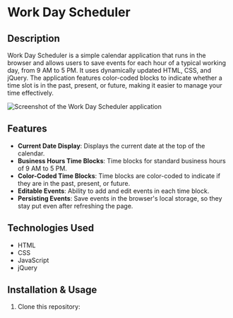 # Work Day Scheduler

## Description
Work Day Scheduler is a simple calendar application that runs in the browser and allows users to save events for each hour of a typical working day, from 9 AM to 5 PM. It uses dynamically updated HTML, CSS, and jQuery. The application features color-coded blocks to indicate whether a time slot is in the past, present, or future, making it easier to manage your time effectively.

![Screenshot of the Work Day Scheduler application](./screenshot.jpg)

## Features

- **Current Date Display**: Displays the current date at the top of the calendar.
- **Business Hours Time Blocks**: Time blocks for standard business hours of 9 AM to 5 PM.
- **Color-Coded Time Blocks**: Time blocks are color-coded to indicate if they are in the past, present, or future.
- **Editable Events**: Ability to add and edit events in each time block.
- **Persisting Events**: Save events in the browser's local storage, so they stay put even after refreshing the page.

## Technologies Used

- HTML
- CSS
- JavaScript
- jQuery


## Installation & Usage

1. Clone this repository:
